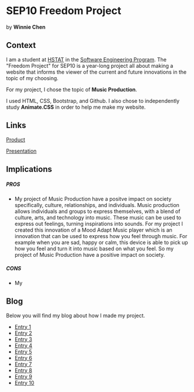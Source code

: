 # SEP10 Freedom Project
by **Winnie Chen**

## Context
I am a student at [HSTAT](https://www.hstat.org/) in the [Software Engineering Program](https://hstatsep.github.io/). The "Freedom Project" for SEP10 is a year-long project all about making a website that informs the viewer of the current and future innovations in the topic of my choosing.

For my project, I chose the topic of **Music Production**. 

I used HTML, CSS, Bootstrap, and Github. I also chose to independently study **Animate.CSS** in order to help me make my website.

## Links

[Product](https://winniec9153.github.io/sep10-freedom-project/index.html)

[Presentation](https://docs.google.com/presentation/d/1tOF5urT0LOsIHtkWUp56a8_zF3IWzCgb1VtYLtUnOvY/edit?slide=id.g35a01fbbaa6_0_4#slide=id.g35a01fbbaa6_0_4)

## Implications
##### PROS
* My project of Music Production have a positve impact on society specifically, culture, relationships, and individuals. Music production allows individuals and groups to express themselves, with a blend of culture, arts, and technology into music. These music can be used to express out feelings, turning inspirations into sounds. For my project I created this innovation of a Mood Adapt Music player which is an innovation that can be used to express how you feel through music. For example when you are sad, happy or calm, this device is able to pick up how you feel and turn it into music based on what you feel. So my project of Music Production have a positive impact on society.
##### CONS
* My 


## Blog
Below you will find my blog about how I made my project.

* [Entry 1](blog/entry01.md)
* [Entry 2](blog/entry02.md)
* [Entry 3](blog/entry03.md)
* [Entry 4](blog/entry04.md)
* [Entry 5](blog/entry05.md)
* [Entry 6](blog/entry06.md)
* [Entry 7](blog/entry07.md)
* [Entry 8](blog/entry08.md)
* [Entry 9](blog/entry09.md)
* [Entry 10](blog/entry10.md)
